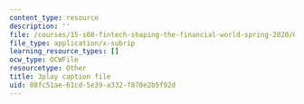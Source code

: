 ```yaml
---
content_type: resource
description: ''
file: /courses/15-s08-fintech-shaping-the-financial-world-spring-2020/08fc51ae61cd5e39a332f878e2b5f92d_90JWoR9MfYU.vtt
file_type: application/x-subrip
learning_resource_types: []
ocw_type: OCWFile
resourcetype: Other
title: 3play caption file
uid: 08fc51ae-61cd-5e39-a332-f878e2b5f92d
---
```

